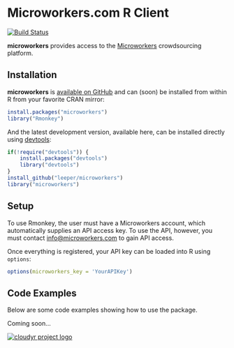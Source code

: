 # Microworkers.com R Client #

[![Build Status](https://travis-ci.org/leeper/microworkers.png?branch=master)](https://travis-ci.org/leeper/microworkers)

**microworkers** provides access to the [Microworkers](https://microworkers.com/) crowdsourcing platform.

## Installation ##

**microworkers** is [available on GitHub](http://github.com/leeper/microworkers) and can (soon) be installed from within R from your favorite CRAN mirror:

```R
install.packages("microworkers")
library("Rmonkey")
```

And the latest development version, available here, can be installed directly using  [devtools](http://cran.r-project.org/web/packages/devtools/index.html):

```R
if(!require("devtools")) {
    install.packages("devtools")
    library("devtools")
}
install_github("leeper/microworkers")
library("microworkers")
```

## Setup ##

To use Rmonkey, the user must have a Microworkers account, which automatically supplies an API access key. To use the API, however, you must contact [info@microworkers.com](mailto:info@microworkers.com) to gain API access.

Once everything is registered, your API key can be loaded into R using `options`:

```R
options(microworkers_key = 'YourAPIKey')
```

## Code Examples ##

Below are some code examples showing how to use the package.

Coming soon...


[![cloudyr project logo](http://i.imgur.com/JHS98Y7.png)](https://github.com/cloudyr)
